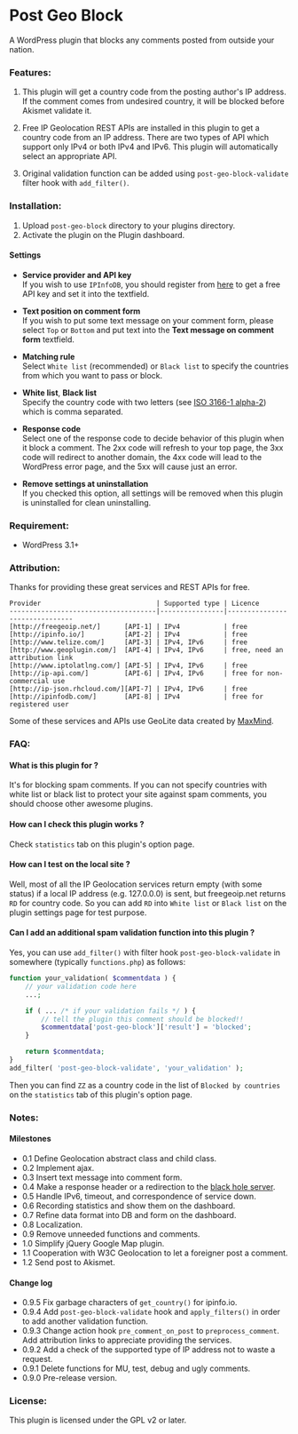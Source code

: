 Post Geo Block
==============

A WordPress plugin that blocks any comments posted from outside your nation.

### Features:

1. This plugin will get a country code from the posting author's IP address.
If the comment comes from undesired country, it will be blocked before Akismet 
validate it.

2. Free IP Geolocation REST APIs are installed in this plugin to get a country 
code from an IP address. There are two types of API which support only IPv4 or 
both IPv4 and IPv6. This plugin will automatically select an appropriate API.

3. Original validation function can be added using `post-geo-block-validate` 
filter hook with `add_filter()`.

### Installation:

1. Upload `post-geo-block` directory to your plugins directory.
2. Activate the plugin on the Plugin dashboard.

#### Settings

- **Service provider and API key**  
    If you wish to use `IPInfoDB`, you should register from [here][IPInfoDB]
    to get a free API key and set it into the textfield.

- **Text position on comment form**  
    If you wish to put some text message on your comment form, please select
    `Top` or `Bottom` and put text into the **Text message on comment form**
    textfield.

- **Matching rule**  
    Select `White list` (recommended) or `Black list` to specify the countries
    from which you want to pass or block.

- **White list**, **Black list**  
    Specify the country code with two letters (see [ISO 3166-1 alpha-2][ISO])
    which is comma separated.

- **Response code**  
    Select one of the response code to decide behavior of this plugin when it 
    block a comment. The 2xx code will refresh to your top page, the 3xx code 
    will redirect to another domain, the 4xx code will lead to the WordPress 
    error page, and the 5xx will cause just an error.

- **Remove settings at uninstallation**  
    If you checked this option, all settings will be removed when this plugin
    is uninstalled for clean uninstalling.

### Requirement:

- WordPress 3.1+

### Attribution:

Thanks for providing these great services and REST APIs for free.

    Provider                             | Supported type | Licence
    -------------------------------------|----------------|-------------------------------
    [http://freegeoip.net/]      [API-1] | IPv4           | free
    [http://ipinfo.io/]          [API-2] | IPv4           | free
    [http://www.telize.com/]     [API-3] | IPv4, IPv6     | free
    [http://www.geoplugin.com/]  [API-4] | IPv4, IPv6     | free, need an attribution link
    [http://www.iptolatlng.com/] [API-5] | IPv4, IPv6     | free
    [http://ip-api.com/]         [API-6] | IPv4, IPv6     | free for non-commercial use
    [http://ip-json.rhcloud.com/][API-7] | IPv4, IPv6     | free
    [http://ipinfodb.com/]       [API-8] | IPv4           | free for registered user

Some of these services and APIs use GeoLite data created by [MaxMind][MaxMind].

### FAQ:

#### What is this plugin for ? ####

It's for blocking spam comments. If you can not specify countries with white 
list or black list to protect your site against spam comments, you should 
choose other awesome plugins.

#### How can I check this plugin works ? ####

Check `statistics` tab on this plugin's option page.

#### How can I test on the local site ? ####

Well, most of all the IP Geolocation services return empty (with some status) 
if a local IP address (e.g. 127.0.0.0) is sent, but freegeoip.net returns `RD` 
for country code. So you can add `RD` into `White list` or `Black list` on the 
plugin settings page for test purpose.

#### Can I add an additional spam validation function into this plugin ? ####

Yes, you can use `add_filter()` with filter hook `post-geo-block-validate` in 
somewhere (typically `functions.php`) as follows:

```php
function your_validation( $commentdata ) {
    // your validation code here
    ...;

    if ( ... /* if your validation fails */ ) {
        // tell the plugin this comment should be blocked!!
        $commentdata['post-geo-block']['result'] = 'blocked';
    }

    return $commentdata;
}
add_filter( 'post-geo-block-validate', 'your_validation' );
```

Then you can find `ZZ` as a country code in the list of `Blocked by countries` 
on the `statistics` tab of this plugin's option page.

### Notes:

#### Milestones

- 0.1    Define Geolocation abstract class and child class.
- 0.2    Implement ajax.
- 0.3    Insert text message into comment form.
- 0.4    Make a response header or a redirection to the [black hole server][BHS].
- 0.5    Handle IPv6, timeout, and correspondence of service down.
- 0.6    Recording statistics and show them on the dashboard.
- 0.7    Refine data format into DB and form on the dashboard.
- 0.8    Localization.
- 0.9    Remove unneeded functions and comments.
- 1.0    Simplify jQuery Google Map plugin.
- 1.1    Cooperation with W3C Geolocation to let a foreigner post a comment.
- 1.2    Send post to Akismet.

#### Change log

- 0.9.5  Fix garbage characters of `get_country()` for ipinfo.io.
- 0.9.4  Add `post-geo-block-validate` hook and `apply_filters()` in order to 
         add another validation function.
- 0.9.3  Change action hook `pre_comment_on_post` to `preprocess_comment`.
         Add attribution links to appreciate providing the services.
- 0.9.2  Add a check of the supported type of IP address not to waste a request.
- 0.9.1  Delete functions for MU, test, debug and ugly comments.
- 0.9.0  Pre-release version.

### License:

This plugin is licensed under the GPL v2 or later.

[API-1]: http://freegeoip.net/ "freegeoip.net: FREE IP Geolocation Web Service"
[API-2]: http://ipinfo.io/ "ipinfo.io - ip address information including geolocation, hostname and network details"
[API-3]: http://www.telize.com/ "Telize - JSON IP and GeoIP REST API"
[API-4]: http://www.geoplugin.com/ "geoPlugin to geolocate your visitors"
[API-5]: http://www.iptolatlng.com/ "IP to Latitude, Longitude"
[API-6]: http://ip-api.com/ "IP-API.com - Free Geolocation API"
[API-7]: http://ip-json.rhcloud.com/ "Free IP Geolocation Web Service"
[API-8]: http://ipinfodb.com/ "IPInfoDB | Free IP Address Geolocation Tools"
[MaxMind]: http://www.maxmind.com "MaxMind - IP Geolocation and Online Fraud Prevention"
[IPInfoDB]: http://ipinfodb.com/register.php
[BHS]: http://blackhole.webpagetest.org/
[ISO]: http://en.wikipedia.org/wiki/ISO_3166-1_alpha-2#Officially_assigned_code_elements "ISO 3166-1 alpha-2 - Wikipedia, the free encyclopedia"
[RFC]: http://tools.ietf.org/html/rfc2616#section-10 "RFC 2616 - Hypertext Transfer Protocol -- HTTP/1.1"
